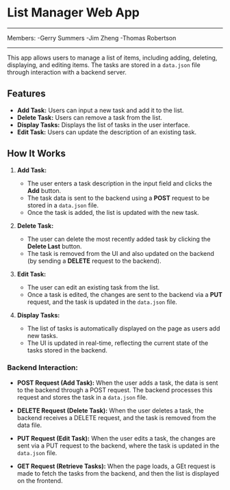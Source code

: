 # List Manager Web App
---
Members:
-Gerry Summers
-Jim Zheng
-Thomas Robertson

<hr>

This app allows users to manage a list of items, including adding, deleting, displaying, and editing items. The tasks are stored in a `data.json` file through interaction with a backend server.

## Features

- **Add Task:** Users can input a new task and add it to the list.
- **Delete Task:** Users can remove a task from the list.
- **Display Tasks:** Displays the list of tasks in the user interface.
- **Edit Task:** Users can update the description of an existing task.
  
## How It Works

1. **Add Task:**
   - The user enters a task description in the input field and clicks the **Add** button.
   - The task data is sent to the backend using a **POST** request to be stored in a `data.json` file.
   - Once the task is added, the list is updated with the new task.

2. **Delete Task:**
   - The user can delete the most recently added task by clicking the **Delete Last** button.
   - The task is removed from the UI and also updated on the backend (by sending a **DELETE** request to the backend).

3. **Edit Task:**
   - The user can edit an existing task from the list.
   - Once a task is edited, the changes are sent to the backend via a **PUT** request, and the task is updated in the `data.json` file.

4. **Display Tasks:**
   - The list of tasks is automatically displayed on the page as users add new tasks.
   - The UI is updated in real-time, reflecting the current state of the tasks stored in the backend.

### Backend Interaction:

- **POST Request (Add Task):** When the user adds a task, the data is sent to the backend through a POST request. The backend processes this request and stores the task in a `data.json` file.
  
- **DELETE Request (Delete Task):** When the user deletes a task, the backend receives a DELETE request, and the task is removed from the data file.

- **PUT Request (Edit Task):** When the user edits a task, the changes are sent via a PUT request to the backend, where the task is updated in the `data.json` file.

- **GET Request (Retrieve Tasks):** When the page loads, a GEt request is made to fetch the tasks from the backend, and then the list is displayed on the frontend.